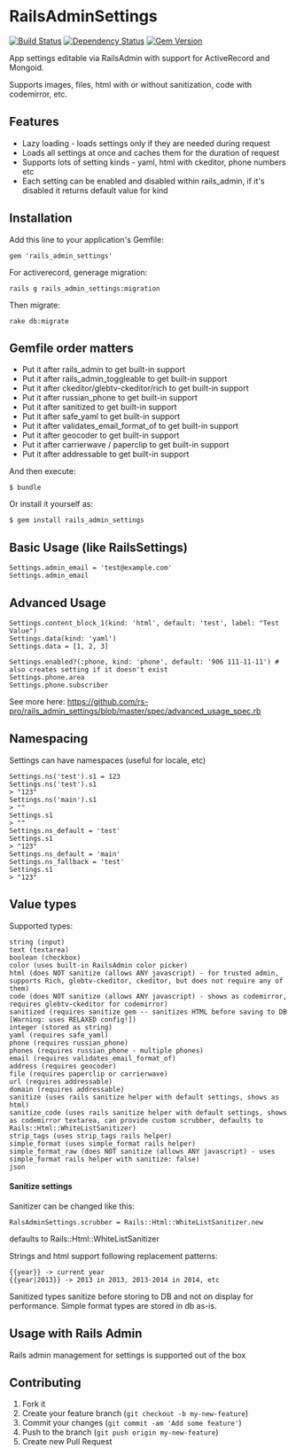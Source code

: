 # RailsAdminSettings

[![Build Status](https://secure.travis-ci.org/rs-pro/rails_admin_settings.png?branch=master)](http://travis-ci.org/rs-pro/rails_admin_settings)
[![Dependency Status](https://gemnasium.com/rs-pro/rails_admin_settings.svg)](https://gemnasium.com/rs-pro/rails_admin_settings)
[![Gem Version](https://badge.fury.io/rb/rails_admin_settings.svg)](https://badge.fury.io/rb/rails_admin_settings)

App settings editable via RailsAdmin with support for ActiveRecord and Mongoid.

Supports images, files, html with or without sanitization, code with codemirror, etc.

## Features

- Lazy loading - loads settings only if they are needed during request
- Loads all settings at once and caches them for the duration of request
- Supports lots of setting kinds - yaml, html with ckeditor, phone numbers etc
- Each setting can be enabled and disabled within rails_admin, if it's disabled it returns default value for kind

## Installation

Add this line to your application's Gemfile:

    gem 'rails_admin_settings'

For activerecord, generage migration:

    rails g rails_admin_settings:migration

Then migrate:

    rake db:migrate

## Gemfile order matters

- Put it after rails_admin to get built-in support
- Put it after rails_admin_toggleable to get built-in support
- Put it after ckeditor/glebtv-ckeditor/rich to get built-in support
- Put it after russian_phone to get built-in support
- Put it after sanitized to get built-in support
- Put it after safe_yaml to get built-in support
- Put it after validates_email_format_of to get built-in support
- Put it after geocoder to get built-in support
- Put it after carrierwave / paperclip to get built-in support
- Put it after addressable to get built-in support

And then execute:

    $ bundle

Or install it yourself as:

    $ gem install rails_admin_settings

## Basic Usage (like RailsSettings)

    Settings.admin_email = 'test@example.com'
    Settings.admin_email


## Advanced Usage

    Settings.content_block_1(kind: 'html', default: 'test', label: "Test Value")
    Settings.data(kind: 'yaml')
    Settings.data = [1, 2, 3]

    Settings.enabled?(:phone, kind: 'phone', default: '906 111-11-11') # also creates setting if it doesn't exist
    Settings.phone.area
    Settings.phone.subscriber

See more here: https://github.com/rs-pro/rails_admin_settings/blob/master/spec/advanced_usage_spec.rb

## Namespacing

Settings can have namespaces (useful for locale, etc)

    Settings.ns('test').s1 = 123
    Settings.ns('test').s1
    > "123"
    Settings.ns('main').s1
    > ""
    Settings.s1
    > ""
    Settings.ns_default = 'test'
    Settings.s1
    > "123"
    Settings.ns_default = 'main'
    Settings.ns_fallback = 'test'
    Settings.s1
    > "123"


## Value types

Supported types:

    string (input)
    text (textarea)
    boolean (checkbox)
    color (uses built-in RailsAdmin color picker)
    html (does NOT sanitize (allows ANY javascript) - for trusted admin, supports Rich, glebtv-ckeditor, ckeditor, but does not require any of them)
    code (does NOT sanitize (allows ANY javascript) - shows as codemirror, requires glebtv-ckeditor for codemirror)
    sanitized (requires sanitize gem -- sanitizes HTML before saving to DB [Warning: uses RELAXED config!])
    integer (stored as string)
    yaml (requires safe_yaml)
    phone (requires russian_phone)
    phones (requires russian_phone - multiple phones)
    email (requires validates_email_format_of)
    address (requires geocoder)
    file (requires paperclip or carrierwave)
    url (requires addressable)
    domain (requires addressable)
    sanitize (uses rails sanitize helper with default settings, shows as html)
    sanitize_code (uses rails sanitize helper with default settings, shows as codemirror textarea, can provide custom scrubber, defaults to Rails::Html::WhiteListSanitizer)
    strip_tags (uses strip_tags rails helper)
    simple_format (uses simple_format rails helper)
    simple_format_raw (does NOT sanitize (allows ANY javascript) - uses simple_format rails helper with sanitize: false)
    json

#### Sanitize settings

Sanitizer can be changed like this:
```
RalsAdminSettings.scrubber = Rails::Html::WhiteListSanitizer.new
```
defaults to Rails::Html::WhiteListSanitizer

Strings and html support following replacement patterns:

    {{year}} -> current year
    {{year|2013}} -> 2013 in 2013, 2013-2014 in 2014, etc

Sanitized types sanitize before storing to DB and not on display for performance.
Simple format types are stored in db as-is.

## Usage with Rails Admin

Rails admin management for settings is supported out of the box

## Contributing

1. Fork it
2. Create your feature branch (`git checkout -b my-new-feature`)
3. Commit your changes (`git commit -am 'Add some feature'`)
4. Push to the branch (`git push origin my-new-feature`)
5. Create new Pull Request
